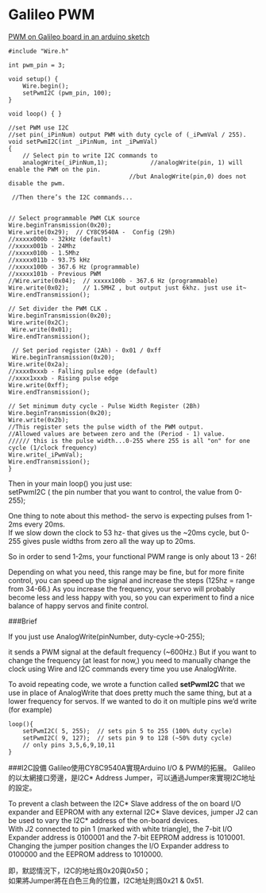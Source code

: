 Galileo PWM
====

[PWM on Galileo board in an arduino sketch](https://communities.intel.com/thread/45367)

	#include "Wire.h"

	int pwm_pin = 3;

	void setup() {
		Wire.begin();
		setPwmI2C (pwm_pin, 100);
	}

	void loop() { }

	//set PWM use I2C 
	//set pin(_iPinNum) output PWM with duty cycle of (_iPwmVal / 255).
	void setPwmI2C(int _iPinNum, int _iPwmVal)
	{
		// Select pin to write I2C commands to
		analogWrite(_iPinNum,1);            //analogWrite(pin, 1) will enable the PWM on the pin. 
                                      //but AnalogWrite(pin,0) does not disable the pwm.

	 //Then there’s the I2C commands...


	// Select programmable PWM CLK source
	Wire.beginTransmission(0x20);
	Wire.write(0x29);  // CY8C9540A -  Config (29h)
	//xxxxx000b - 32kHz (default)
	//xxxxx001b - 24Mhz
	//xxxxx010b - 1.5Mhz
	//xxxxx011b - 93.75 kHz
	//xxxxx100b - 367.6 Hz (programmable)
	//xxxxx101b - Previous PWM
	//Wire.write(0x04);  // xxxxx100b - 367.6 Hz (programmable)
	Wire.write(0x02);    // 1.5MHZ , but output just 6khz. just use it~
	Wire.endTransmission();
  
	// Set divider the PWM CLK .
	Wire.beginTransmission(0x20);
	Wire.write(0x2C);
	 Wire.write(0x01);
	Wire.endTransmission();

	 // Set period register (2Ah) - 0x01 / 0xff
	 Wire.beginTransmission(0x20);
	Wire.write(0x2a);
	//xxxx0xxxb - Falling pulse edge (default)      
	//xxxx1xxxb - Rising pulse edge
	Wire.write(0xff);
	Wire.endTransmission();

	// Set minimum duty cycle - Pulse Width Register (2Bh)
	Wire.beginTransmission(0x20);
	Wire.write(0x2b);
	//This register sets the pulse width of the PWM output. 
	//Allowed values are between zero and the (Period - 1) value.
	////// this is the pulse width...0-255 where 255 is all "on" for one cycle (1/clock frequency)
	Wire.write(_iPwmVal);
	Wire.endTransmission();
	}


Then in your main loop() you just use:    
setPwmI2C ( the pin number that you want to control, the value from 0-255);
 
One thing to note about this method- the servo is expecting pulses from 1-2ms every 20ms.      
If we slow down the clock to 53 hz- that gives us the ~20ms cycle, but 0-255 gives pusle widths from zero all the way up to 20ms.     
 
So in order to send 1-2ms, your functional PWM range is only about 13 - 26!  

Depending on what you need, this range may be fine, but for more finite control, you can speed up the signal and increase the steps (125hz = range from 34-66.) As you increase the frequency, your servo will probably become less and less happy with you, so you can experiment to find a nice balance of happy servos and finite control.

###Brief

If you just use AnalogWrite(pinNumber, duty-cycle->0-255);

 it sends a PWM signal at the default frequency (~600Hz.)  But if you want to change the frequency (at least for now,) you need to manually change the clock using Wire and I2C commands every time you use AnalogWrite.
 
 To avoid repeating code, we wrote a function called **setPwmI2C** that we use in place of AnalogWrite that does pretty much the same thing, but at a lower frequency for servos.   If we wanted to do it on multiple pins we’d write (for example)
 
	loop(){
		setPwmI2C( 5, 255);  // sets pin 5 to 255 (100% duty cycle)
		setPwmI2C( 9, 127);  // sets pin 9 to 128 (~50% duty cycle)
		// only pins 3,5,6,9,10,11
	}


###I2C設備
Galileo使用CY8C9540A實現Arduino I/O & PWM的拓展。
Galileo的以太網接口旁邊，是I2C* Address Jumper，可以通過Jumper來實現I2C地址的設定。

To prevent a clash between the I2C* Slave address of the on board I/O expander and EEPROM with any external I2C* Slave devices, jumper J2 can be used to vary the I2C* address of the on-board devices.     With J2 connected to pin 1 (marked with white triangle), the 7-bit I/O Expander address is 0100001 and the 7-bit EEPROM address is 1010001.    Changing the jumper position changes the I/O Expander address to 0100000 and the EEPROM address to 1010000.    
即，默認情況下，I2C的地址爲0x20與0x50；    如果將Jumper將在白色三角的位置，I2C地址則爲0x21 & 0x51.

